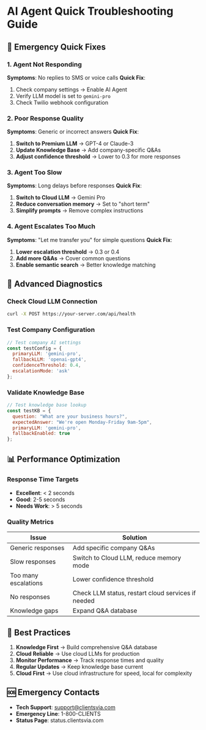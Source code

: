 # AI Agent Quick Troubleshooting Guide

## 🚨 Emergency Quick Fixes

### 1. Agent Not Responding
**Symptoms**: No replies to SMS or voice calls
**Quick Fix**:
1. Check company settings → Enable AI Agent
2. Verify LLM model is set to `gemini-pro`
3. Check Twilio webhook configuration

### 2. Poor Response Quality
**Symptoms**: Generic or incorrect answers
**Quick Fix**:
1. **Switch to Premium LLM** → GPT-4 or Claude-3
2. **Update Knowledge Base** → Add company-specific Q&As
3. **Adjust confidence threshold** → Lower to 0.3 for more responses

### 3. Agent Too Slow
**Symptoms**: Long delays before responses
**Quick Fix**:
1. **Switch to Cloud LLM** → Gemini Pro
2. **Reduce conversation memory** → Set to "short term"
3. **Simplify prompts** → Remove complex instructions

### 4. Agent Escalates Too Much
**Symptoms**: "Let me transfer you" for simple questions
**Quick Fix**:
1. **Lower escalation threshold** → 0.3 or 0.4
2. **Add more Q&As** → Cover common questions
3. **Enable semantic search** → Better knowledge matching

## 🔧 Advanced Diagnostics

### Check Cloud LLM Connection
```bash
curl -X POST https://your-server.com/api/health
```

### Test Company Configuration
```javascript
// Test company AI settings
const testConfig = {
  primaryLLM: 'gemini-pro',
  fallbackLLM: 'openai-gpt4',
  confidenceThreshold: 0.4,
  escalationMode: 'ask'
};
```

### Validate Knowledge Base
```javascript
// Test knowledge base lookup
const testKB = {
  question: "What are your business hours?",
  expectedAnswer: "We're open Monday-Friday 9am-5pm",
  primaryLLM: 'gemini-pro',
  fallbackEnabled: true
};
```

## 📊 Performance Optimization

### Response Time Targets
- **Excellent**: < 2 seconds
- **Good**: 2-5 seconds  
- **Needs Work**: > 5 seconds

### Quality Metrics
| Issue | Solution |
|-------|----------|
| Generic responses | Add specific company Q&As |
| Slow responses | Switch to Cloud LLM, reduce memory mode |
| Too many escalations | Lower confidence threshold |
| No responses | Check LLM status, restart cloud services if needed |
| Knowledge gaps | Expand Q&A database |

## 🎯 Best Practices

1. **Knowledge First** → Build comprehensive Q&A database
2. **Cloud Reliable** → Use cloud LLMs for production
3. **Monitor Performance** → Track response times and quality
4. **Regular Updates** → Keep knowledge base current
5. **Cloud First** → Use cloud infrastructure for speed, local for complexity

## 🆘 Emergency Contacts

- **Tech Support**: support@clientsvia.com
- **Emergency Line**: 1-800-CLIENTS
- **Status Page**: status.clientsvia.com
